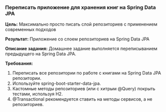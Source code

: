 ### Переписать приложение для хранения книг на Spring Data JPA

**Цель:**
Максимально просто писать слой репозиториев с применением современных подходов

**Результат:**
Приложение со слоем репозиториев на Spring Data JPA

**Описание задания:**
Домашнее задание выполняется переписыванием предыдущего на Spring Data JPA.

**Требования:**

1. Переписать все репозитории по работе с книгами на Spring Data JPA репозитории.
2. Используйте spring-boot-starter-data-jpa.
3. Кастомные методы репозиториев (или с хитрым @Query) покрыть тестами, используя H2.
4. @Transactional рекомендуется ставить на методы сервисов, а не репозиториев.
